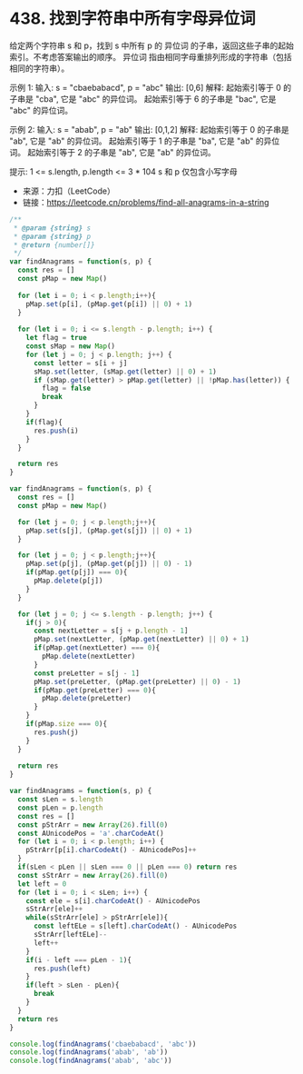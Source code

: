 # 438. 找到字符串中所有字母异位词

给定两个字符串 s 和 p，找到 s 中所有 p 的 异位词 的子串，返回这些子串的起始索引。不考虑答案输出的顺序。
异位词 指由相同字母重排列形成的字符串（包括相同的字符串）。

示例 1:
输入: s = "cbaebabacd", p = "abc"
输出: [0,6]
解释:
起始索引等于 0 的子串是 "cba", 它是 "abc" 的异位词。
起始索引等于 6 的子串是 "bac", 它是 "abc" 的异位词。

 示例 2:
输入: s = "abab", p = "ab"
输出: [0,1,2]
解释:
起始索引等于 0 的子串是 "ab", 它是 "ab" 的异位词。
起始索引等于 1 的子串是 "ba", 它是 "ab" 的异位词。
起始索引等于 2 的子串是 "ab", 它是 "ab" 的异位词。
 

提示:
1 <= s.length, p.length <= 3 * 104
s 和 p 仅包含小写字母

- 来源：力扣（LeetCode）  
- 链接：https://leetcode.cn/problems/find-all-anagrams-in-a-string

```javascript
/**
 * @param {string} s
 * @param {string} p
 * @return {number[]}
 */
var findAnagrams = function(s, p) {
  const res = []
  const pMap = new Map()
  
  for (let i = 0; i < p.length;i++){
    pMap.set(p[i], (pMap.get(p[i]) || 0) + 1)
  }
  
  for (let i = 0; i <= s.length - p.length; i++) {
    let flag = true
    const sMap = new Map()
    for (let j = 0; j < p.length; j++) {
      const letter = s[i + j]
      sMap.set(letter, (sMap.get(letter) || 0) + 1)
      if (sMap.get(letter) > pMap.get(letter) || !pMap.has(letter)) {
        flag = false
        break
      }
    }
    if(flag){
      res.push(i)
    }
  }

  return res
}

var findAnagrams = function(s, p) {
  const res = []
  const pMap = new Map()

  for (let j = 0; j < p.length;j++){
    pMap.set(s[j], (pMap.get(s[j]) || 0) + 1)
  }

  for (let j = 0; j < p.length;j++){
    pMap.set(p[j], (pMap.get(p[j]) || 0) - 1)
    if(pMap.get(p[j]) === 0){
      pMap.delete(p[j])
    }
  }

  for (let j = 0; j <= s.length - p.length; j++) {
    if(j > 0){
      const nextLetter = s[j + p.length - 1]
      pMap.set(nextLetter, (pMap.get(nextLetter) || 0) + 1)
      if(pMap.get(nextLetter) === 0){
        pMap.delete(nextLetter)
      }
      const preLetter = s[j - 1]
      pMap.set(preLetter, (pMap.get(preLetter) || 0) - 1)
      if(pMap.get(preLetter) === 0){
        pMap.delete(preLetter)
      }
    }
    if(pMap.size === 0){
      res.push(j)
    }
  }
  
  return res
}

var findAnagrams = function(s, p) {
  const sLen = s.length
  const pLen = p.length
  const res = []
  const pStrArr = new Array(26).fill(0)
  const AUnicodePos = 'a'.charCodeAt()
  for (let i = 0; i < p.length; i++) {
    pStrArr[p[i].charCodeAt() - AUnicodePos]++
  }
  if(sLen < pLen || sLen === 0 || pLen === 0) return res
  const sStrArr = new Array(26).fill(0)
  let left = 0
  for (let i = 0; i < sLen; i++) {
    const ele = s[i].charCodeAt() - AUnicodePos
    sStrArr[ele]++
    while(sStrArr[ele] > pStrArr[ele]){
      const leftELe = s[left].charCodeAt() - AUnicodePos
      sStrArr[leftELe]--
      left++
    }
    if(i - left === pLen - 1){
      res.push(left)
    }
    if(left > sLen - pLen){
      break
    }
  }
  return res
}

console.log(findAnagrams('cbaebabacd', 'abc'))
console.log(findAnagrams('abab', 'ab'))
console.log(findAnagrams('abab', 'abc')) 
```
